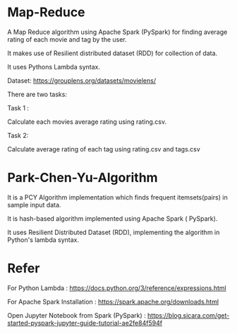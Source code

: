 # Map-Reduce
A Map Reduce algorithm using Apache Spark (PySpark) for finding average rating of  each movie and tag by the user. 

It makes use of Resilient distributed dataset (RDD)  for  collection of data.

It uses Pythons Lambda syntax.

Dataset: https://grouplens.org/datasets/movielens/

There are two tasks:

Task 1 :

Calculate each movies average rating using rating.csv.

Task 2: 

Calculate average rating of each tag using rating.csv and tags.csv

# Park-Chen-Yu-Algorithm

It is a PCY Algorithm implementation which finds frequent itemsets(pairs) in sample input data. 

It is hash-based algorithm implemented using Apache Spark ( PySpark).

It uses Resilient Distributed Dataset (RDD), implementing the algorithm in Python's lambda syntax.



# Refer


For Python Lambda : https://docs.python.org/3/reference/expressions.html
 
For Apache Spark Installation : https://spark.apache.org/downloads.html

Open Jupyter Notebook from Spark (PySpark) : https://blog.sicara.com/get-started-pyspark-jupyter-guide-tutorial-ae2fe84f594f

